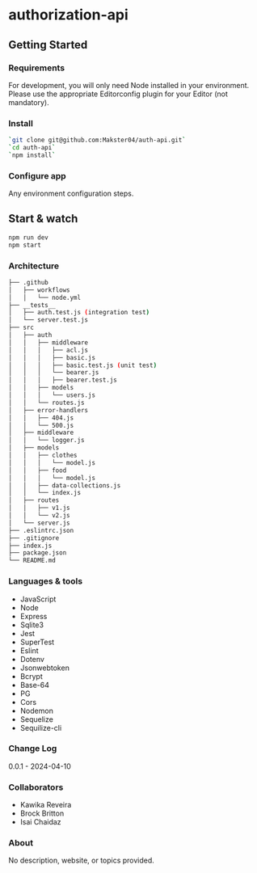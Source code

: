 # authorization-api

## Getting Started

### Requirements
For development, you will only need Node installed in your environment. Please use the appropriate Editorconfig plugin for your Editor (not mandatory).

### Install
```bash
`git clone git@github.com:Makster04/auth-api.git`
`cd auth-api`
`npm install`
```

### Configure app
Any environment configuration steps.

## Start & watch
```bash
npm run dev
npm start
```

### Architecture
```bash
├── .github
│   ├── workflows
│   │   └── node.yml
├── __tests__
│   ├── auth.test.js (integration test)
│   └── server.test.js
├── src
│   ├── auth
│   │   ├── middleware
│   │   │   ├── acl.js
│   │   │   ├── basic.js
│   │   │   ├── basic.test.js (unit test)
│   │   │   └── bearer.js
│   │   │   ├── bearer.test.js
│   │   ├── models
│   │   │   └── users.js
│   │   └── routes.js
│   ├── error-handlers
│   │   ├── 404.js
│   │   └── 500.js
│   ├── middleware
│   │   └── logger.js
│   ├── models
│   │   ├── clothes
│   │   │   └── model.js
│   │   ├── food
│   │   │   └── model.js
│   │   ├── data-collections.js
│   │   └── index.js
│   ├── routes
│   │   ├── v1.js
│   │   └── v2.js
│   └── server.js
├── .eslintrc.json
├── .gitignore
├── index.js
├── package.json
└── README.md
```
### Languages & tools
* JavaScript
* Node
* Express
* Sqlite3
* Jest
* SuperTest
* Eslint
* Dotenv
* Jsonwebtoken
* Bcrypt
* Base-64
* PG
* Cors
* Nodemon
* Sequelize
* Sequilize-cli

### Change Log
0.0.1 - 2024-04-10

### Collaborators
* Kawika Reveira
* Brock Britton
* Isai Chaidaz

### About
No description, website, or topics provided.
